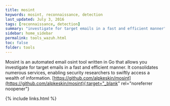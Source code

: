 ```yaml
---
title: mosint
keywords: mosint, reconnaissance, detection
last_updated: July 3, 2016
tags: [reconnaissance, detection] 
summary: "investigate for target emails in a fast and efficient manner"
sidebar: home_sidebar
permalink: tools_wazuh.html
toc: false
folder: tools
---
```


Mosint is an automated email osint tool written in Go that allows you investigate for target emails in a fast and efficient manner. It consolidates numerous services, enabling security researchers to swiftly access a wealth of information.
[https://github.com/alpkeskin/mosint](https://github.com/alpkeskin/mosint){:target="_blank" rel="noreferrer noopener"}


{% include links.html %}

